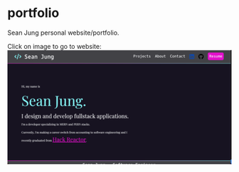 # portfolio
Sean Jung personal website/portfolio.

Click on image to go to website:
[![Sean Jung portfolio demo](src/styles/img/website-demo.png)](https://github.com/seanjung23)
